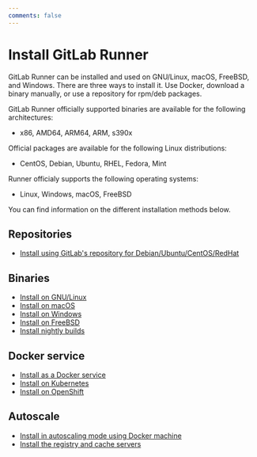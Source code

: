 ```yaml
---
comments: false
---
```


# Install GitLab Runner

GitLab Runner can be installed and used on GNU/Linux, macOS, FreeBSD, and Windows.
There are three ways to install it. Use Docker, download a binary manually, or
use a repository for rpm/deb packages.

GitLab Runner officially supported binaries are available for the following architectures:

- x86, AMD64, ARM64, ARM, s390x

Official packages are available for the following Linux distributions:

- CentOS, Debian, Ubuntu, RHEL, Fedora, Mint

Runner officialy supports the following operating systems:

- Linux, Windows, macOS, FreeBSD

You can find information on the different installation methods below.

<!--You can also view installation instructions in GitLab by going to your project's
**Settings > CI / CD**, expanding the **Runners** section, and clicking
**Show Runner installation instructions**.-->

## Repositories

- [Install using GitLab's repository for Debian/Ubuntu/CentOS/RedHat](linux-repository.md)

## Binaries

- [Install on GNU/Linux](linux-manually.md)
- [Install on macOS](osx.md)
- [Install on Windows](windows.md)
- [Install on FreeBSD](freebsd.md)
- [Install nightly builds](bleeding-edge.md)

## Docker service

- [Install as a Docker service](docker.md)
- [Install on Kubernetes](kubernetes.md)
- [Install on OpenShift](openshift-runner.md)

## Autoscale

- [Install in autoscaling mode using Docker machine](../executors/docker_machine.md)
- [Install the registry and cache servers](registry_and_cache_servers.md)
